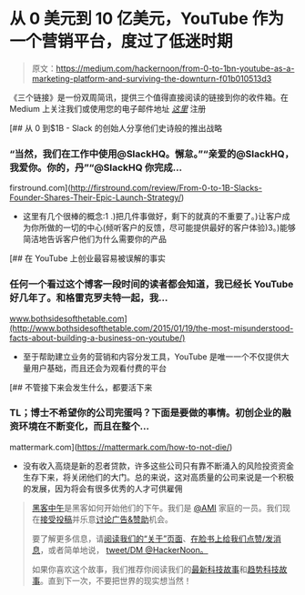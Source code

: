 # 从 0 美元到 10 亿美元，YouTube 作为一个营销平台，度过了低迷时期

> 原文：<https://medium.com/hackernoon/from-0-to-1bn-youtube-as-a-marketing-platform-and-surviving-the-downturn-f01b010513d3>

《三个链接》是一份双周简讯，提供三个值得直接阅读的链接到你的收件箱。在 Medium 上关注我们或使用您的电子邮件地址 [*这里*](http://medium.us12.list-manage.com/subscribe?u=390ec1bda0328b17b53ba6e3c&id=55048faec1) 注册

[](http://firstround.com/review/From-0-to-1B-Slacks-Founder-Shares-Their-Epic-Launch-Strategy/) [## 从 0 到$1B - Slack 的创始人分享他们史诗般的推出战略

### “当然，我们在工作中使用@SlackHQ。懈怠。”“亲爱的@SlackHQ，我爱你。你的，丹”“@SlackHQ 你完成…

firstround.com](http://firstround.com/review/From-0-to-1B-Slacks-Founder-Shares-Their-Epic-Launch-Strategy/) 

*   这里有几个很棒的概念:1 .)把几件事做好，剩下的就真的不重要了。)让客户成为你所做的一切的中心(倾听客户的反馈，尽可能提供最好的客户体验)3。)能够简洁地告诉客户他们为什么需要你的产品

[](http://www.bothsidesofthetable.com/2015/01/19/the-most-misunderstood-facts-about-building-a-business-on-youtube/) [## 在 YouTube 上创业最容易被误解的事实

### 任何一个看过这个博客一段时间的读者都会知道，我已经长 YouTube 好几年了。和格雷克罗夫特一起，我…

www.bothsidesofthetable.com](http://www.bothsidesofthetable.com/2015/01/19/the-most-misunderstood-facts-about-building-a-business-on-youtube/) 

*   至于帮助建立业务的营销和内容分发工具，YouTube 是唯一一个不仅提供大量用户基础，而且还会为观看付费的平台

[](https://mattermark.com/how-to-not-die/) [## 不管接下来会发生什么，都要活下来

### TL；博士不希望你的公司完蛋吗？下面是要做的事情。初创企业的融资环境在不断变化，而且在整个…

mattermark.com](https://mattermark.com/how-to-not-die/) 

*   没有收入高烧是新的忍者贷款，许多这些公司只有靠不断涌入的风险投资资金生存下来，将关闭他们的大门。总的来说，这对高质量的公司来说是一个积极的发展，因为将会有很多优秀的人才可供雇佣

> [黑客中午](http://bit.ly/Hackernoon)是黑客如何开始他们的下午。我们是 [@AMI](http://bit.ly/atAMIatAMI) 家庭的一员。我们现在[接受投稿](http://bit.ly/hackernoonsubmission)并乐意[讨论广告&赞助](mailto:partners@amipublications.com)机会。
> 
> 要了解更多信息，请[阅读我们的“关于”页面](https://goo.gl/4ofytp)、[在脸书上给我们点赞/发消息](http://bit.ly/HackernoonFB)，或者简单地说， [tweet/DM @HackerNoon。](https://goo.gl/k7XYbx)
> 
> 如果你喜欢这个故事，我们推荐你阅读我们的[最新科技故事](http://bit.ly/hackernoonlatestt)和[趋势科技故事](https://hackernoon.com/trending)。直到下一次，不要把世界的现实想当然！